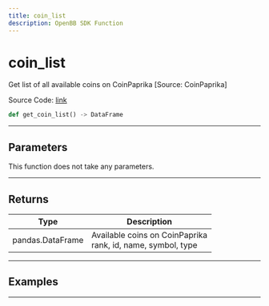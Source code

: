 ```yaml
---
title: coin_list
description: OpenBB SDK Function
---
```


# coin_list

Get list of all available coins on CoinPaprika  [Source: CoinPaprika]

Source Code: [link](https://github.com/OpenBB-finance/OpenBBTerminal/tree/main/openbb_terminal/cryptocurrency/due_diligence/coinpaprika_model.py#L452)

```python
def get_coin_list() -> DataFrame
```
---

## Parameters

This function does not take any parameters.

---

## Returns

| Type | Description |
| ---- | ----------- |
| pandas.DataFrame | Available coins on CoinPaprika<br/>rank, id, name, symbol, type |

---

## Examples

---

